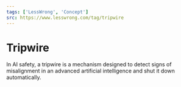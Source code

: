 ```yaml
---
tags: ['LessWrong', 'Concept']
src: https://www.lesswrong.com/tag/tripwire
---
```


# Tripwire
In AI safety, a tripwire is a mechanism designed to detect signs of misalignment in an advanced artificial intelligence and shut it down automatically.

